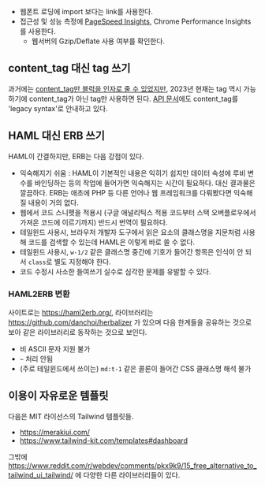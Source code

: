 * 웹폰트 로딩에 import 보다는 link를 사용한다.
* 접근성 및 성능 측정에 [PageSpeed Insights](https://pagespeed.web.dev), Chrome Performance Insights를 사용한다.
    * 웹서버의 Gzip/Deflate 사용 여부를 확인한다.

## content_tag 대신 tag 쓰기

과거에는 [content_tag만 블럭을 인자로 줄 수 있었지만](https://stackoverflow.com/questions/20363506/rails-content-tag-vs-tag), 2023년 현재는 tag 역시 가능하기에 content_tag가 아닌 tag만 사용하면 된다. [API 문서](https://api.rubyonrails.org/classes/ActionView/Helpers/TagHelper.html#method-i-tag)에도 content_tag를 'legacy syntax'로 안내하고 있다.

## HAML 대신 ERB 쓰기

HAML이 간결하지만, ERB는 다음 강점이 있다.

* 익숙해지기 쉬움 : HAML이 기본적인 내용은 익히기 쉽지만 데이터 속성에 루비 변수를 바인딩하는 등의 작업에 들어가면 익숙해지는 시간이 필요하다. 대신 결과물은 깔끔하다. ERB는 애초에 PHP 등 다른 언어나 웹 프레임워크를 다뤄봤다면 익숙해질 내용이 거의 없다.
* 웹에서 코드 스니펫을 적용시 (구글 애널리틱스 적용 코드부터 스택 오버플로우에서 가져온 코드에 이르기까지) 반드시 번역이 필요하다.
* 테일윈드 사용시, 브라우저 개발자 도구에서 읽은 요소의 클래스명을 지문처럼 사용해 코드를 검색할 수 있는데 HAML은 이렇게 바로 쓸 수 없다.
* 테일윈드 사용시, `w-1/2` 같은 클래스명 중간에 기호가 들어간 항목은 인식이 안 되서 `class`로 별도 지정해야 한다.
* 코드 수정시 사소한 들여쓰기 실수로 심각한 문제를 유발할 수 있다.

### HAML2ERB 변환

사이트로는 https://haml2erb.org/, 라이브러리는 https://github.com/danchoi/herbalizer 가 있으며 다음 한계들을 공유하는 것으로 보아 같은 라이브러리로 동작하는 것으로 보인다.

* 비 ASCII 문자 지원 불가
* `~` 처리 안됨
* (주로 테일윈드에서 쓰이는) `md:t-1` 같은 콜론이 들어간 CSS 클래스명 해석 불가

## 이용이 자유로운 템플릿

다음은 MIT 라이선스의 Tailwind 템플릿들.

* https://merakiui.com/
* https://www.tailwind-kit.com/templates#dashboard

그밖에 https://www.reddit.com/r/webdev/comments/pkx9k9/15_free_alternative_to_tailwind_ui_tailwind/ 에 다양한 다른 라이브러리들이 있다.
